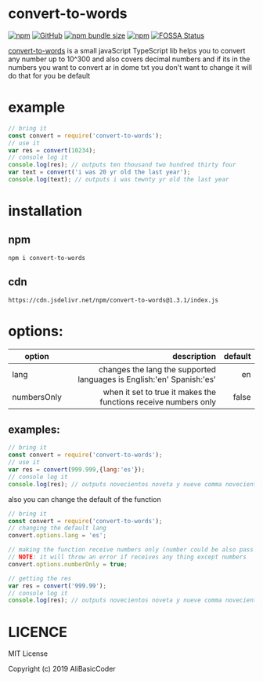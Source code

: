 # convert-to-words

[![npm](https://img.shields.io/npm/v/convert-to-words.svg)](https://www.npmjs.com/package/convert-to-words)
[![GitHub](https://img.shields.io/github/license/AliBasicCoder/convert-to-words.svg)](https://github.com/AliBasicCoder/convert-to-words/)
[![npm bundle size](https://img.shields.io/bundlephobia/min/convert-to-words.svg?style=plastic)](https://bundlephobia.com/result?p=convert-to-words@latest)
[![npm](https://img.shields.io/npm/dm/convert-to-words.svg)](https://www.npmjs.com/package/convert-to-words)
[![FOSSA Status](https://app.fossa.com/api/projects/git%2Bgithub.com%2FAliBasicCoder%2Fconvert-to-words.svg?type=small)](https://app.fossa.com/projects/git%2Bgithub.com%2FAliBasicCoder%2Fconvert-to-words?ref=badge_small)

[convert-to-words](https://github.com/AliBasicCoder/convert-to-words/) is a small javaScript TypeScript lib helps you to convert any number up
to 10^300 and also covers decimal numbers and
if its in the numbers you want to convert ar in dome txt you don't
want to change it will do that for you be default 
# example
```js
// bring it
const convert = require('convert-to-words');
// use it
var res = convert(10234);
// console log it
console.log(res); // outputs ten thousand two hundred thirty four
var text = convert('i was 20 yr old the last year');
console.log(text); // outputs i was tewnty yr old the last year
```
# installation
## npm
```shell
npm i convert-to-words
```
## cdn
```
https://cdn.jsdelivr.net/npm/convert-to-words@1.3.1/index.js
```
# options:

| option      |                                                           description | default |
| ----------- | --------------------------------------------------------------------: | ------: |
| lang        | changes the lang the supported languages is English:'en' Spanish:'es' |      en |
| numbersOnly |       when it set to true it makes the functions receive numbers only |   false |


## examples:
```js
// bring it
const convert = require('convert-to-words');
// use it
var res = convert(999.999,{lang:'es'});
// console log it
console.log(res); // outputs novecientos noveta y nueve comma novecientos noveta y nueve
```
also you can change the default of the function
```js
// bring it
const convert = require('convert-to-words');
// changing the default lang
convert.options.lang = 'es';

// making the function receive numbers only (number could be also pass in as string)
// NOTE: it will throw an error if receives any thing except numbers
convert.options.numberOnly = true;

// getting the res
var res = convert('999.99');
// console log it
console.log(res); // outputs novecientos noveta y nueve comma novecientos noveta y nueve
```

# LICENCE
MIT License

Copyright (c) 2019 AliBasicCoder
